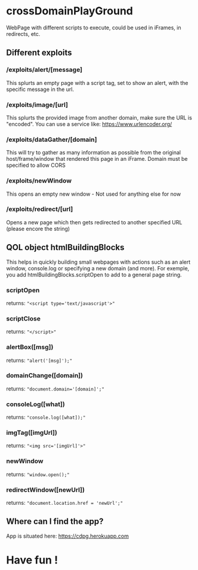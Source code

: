 # crossDomainPlayGround
 WebPage with different scripts to execute, could be used in iFrames, in redirects, etc.

## Different exploits
 ### /exploits/alert/[message]
  This splurts an empty page with a script tag, set to show an alert, with the specific message in the url.
 ### /exploits/image/[url]
  This splurts the provided image from another domain, make sure the URL is "encoded". You can use a service like: https://www.urlencoder.org/
 ### /exploits/dataGather/[domain]
  This will try to gather as many information as possible from the original host/frame/window that rendered this page in an iFrame. Domain must be specified to allow CORS
 ### /exploits/newWindow
  This opens an empty new window - Not used for anything else for now
 ### /exploits/redirect/[url]
  Opens a new page which then gets redirected to another specified URL (please encore the string)

## QOL object htmlBuildingBlocks
 This helps in quickly building small webpages with actions such as an alert window, console.log or specifying a new domain (and more). For exemple, you add htmlBuildingBlocks.scriptOpen to add to a general page string.
 ### scriptOpen
  returns: `"<script type='text/javascript'>"`
 ### scriptClose
  returns: `"</script>"`
 ### alertBox([msg])
  returns: `"alert('[msg]');"`
 ### domainChange([domain])
  returns: `"document.domain='[domain]';"`
 ### consoleLog([what])
  returns: `"console.log([what]);"`
 ### imgTag([imgUrl])
  returns: `"<img src='[imgUrl]'>"`
 ### newWindow
  returns: `"window.open();"`
 ### redirectWindow([newUrl])
  returns: `"document.location.href = 'newUrl';"`

## Where can I find the app?
App is situated here: https://cdpg.herokuapp.com 

# Have fun !